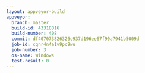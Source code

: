 ```yaml
---
layout: appveyor-build
appveyor:
  branch: master
  build-id: 43318816
  build-number: 408
  commit: df407073826326c937d196ee67f90a7941b5009d
  job-id: cgnr4n4a1v9pc9wu
  job-number: 3
  os-name: Windows
  test-result: 0
---
```

